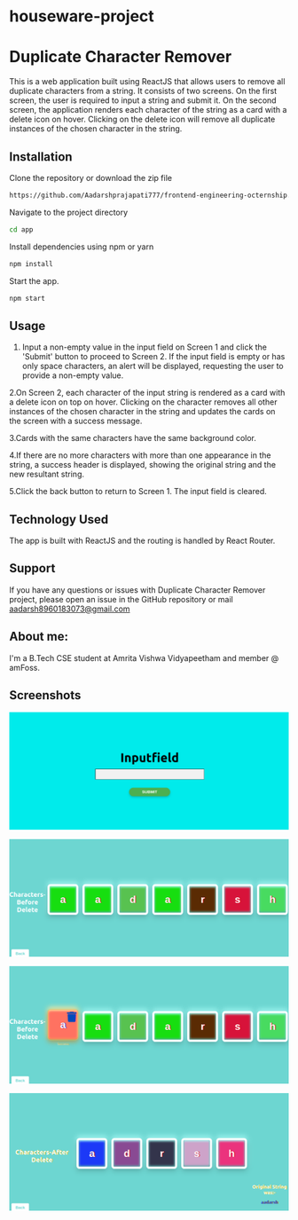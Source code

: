 # houseware-project


# Duplicate Character Remover


This is a web application built using ReactJS that allows users to remove all duplicate characters from a string. It consists of two screens. On the first screen, the user is required to input a string and submit it. On the second screen, the application renders each character of the string as a card with a delete icon on hover. Clicking on the delete icon will remove all duplicate instances of the chosen character in the string.

## Installation

Clone the repository or download the zip file
```bash
https://github.com/Aadarshprajapati777/frontend-engineering-octernship.git
```
Navigate to the project directory

```bash
cd app

```
Install dependencies using npm or yarn

```bash
npm install

```

Start the app.

```bash
npm start

```
## Usage

1. Input a non-empty value in the input field on   Screen 1 and click the 'Submit' button to proceed to Screen 2. If the input field is empty or has only space characters, an alert will be displayed, requesting the user to provide a non-empty value.

2.On Screen 2, each character of the input string is rendered as a card with a delete icon on top on hover. Clicking on the character removes all other instances of the chosen character in the string and updates the cards on the screen with a success message.

3.Cards with the same characters have the same background color.

4.If there are no more characters with more than one appearance in the string, a success header is displayed, showing the original string and the new resultant string.

5.Click the back button to return to Screen 1. The input field is cleared.


## Technology Used

The app is built with ReactJS and the routing is handled by React Router.





## Support

If you have any questions or issues with Duplicate Character Remover project, please open an issue in the GitHub repository or mail aadarsh8960183073@gmail.com



## About me:

I'm a B.Tech CSE student at Amrita Vishwa Vidyapeetham and member @ amFoss.




## Screenshots

![App Screenshot](https://github.com/Aadarshprajapati777/houseware-project/blob/main/app/src/screenshots/Screenshot%20from%202023-03-22%2015-15-02.png?raw=true)


![App Screenshot](https://github.com/Aadarshprajapati777/houseware-project/blob/main/app/src/screenshots/Screenshot%20from%202023-03-22%2015-20-47.png?raw=true)

![App Screenshot](https://github.com/Aadarshprajapati777/houseware-project/blob/main/app/src/screenshots/Screenshot%20from%202023-03-22%2015-20-56.png?raw=true)


![App Screenshot](https://github.com/Aadarshprajapati777/houseware-project/blob/main/app/src/screenshots/Screenshot%20from%202023-03-22%2015-21-00.png?raw=true)
